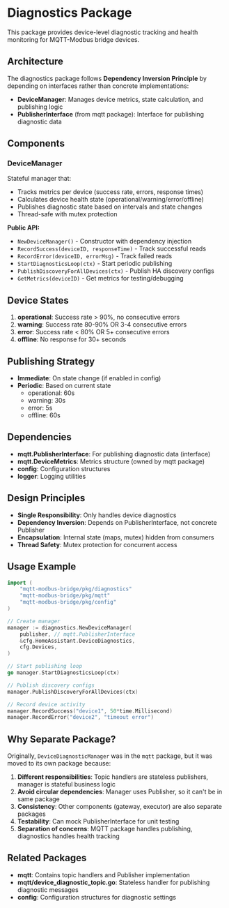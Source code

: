 # Diagnostics Package

This package provides device-level diagnostic tracking and health monitoring for MQTT-Modbus bridge devices.

## Architecture

The diagnostics package follows **Dependency Inversion Principle** by depending on interfaces rather than concrete implementations:

- **DeviceManager**: Manages device metrics, state calculation, and publishing logic
- **PublisherInterface** (from mqtt package): Interface for publishing diagnostic data

## Components

### DeviceManager

Stateful manager that:

- Tracks metrics per device (success rate, errors, response times)
- Calculates device health state (operational/warning/error/offline)
- Publishes diagnostic state based on intervals and state changes
- Thread-safe with mutex protection

**Public API:**

- `NewDeviceManager()` - Constructor with dependency injection
- `RecordSuccess(deviceID, responseTime)` - Track successful reads
- `RecordError(deviceID, errorMsg)` - Track failed reads
- `StartDiagnosticsLoop(ctx)` - Start periodic publishing
- `PublishDiscoveryForAllDevices(ctx)` - Publish HA discovery configs
- `GetMetrics(deviceID)` - Get metrics for testing/debugging

## Device States

1. **operational**: Success rate > 90%, no consecutive errors
2. **warning**: Success rate 80-90% OR 3-4 consecutive errors
3. **error**: Success rate < 80% OR 5+ consecutive errors
4. **offline**: No response for 30+ seconds

## Publishing Strategy

- **Immediate**: On state change (if enabled in config)
- **Periodic**: Based on current state
  - operational: 60s
  - warning: 30s
  - error: 5s
  - offline: 60s

## Dependencies

- **mqtt.PublisherInterface**: For publishing diagnostic data (interface)
- **mqtt.DeviceMetrics**: Metrics structure (owned by mqtt package)
- **config**: Configuration structures
- **logger**: Logging utilities

## Design Principles

- **Single Responsibility**: Only handles device diagnostics
- **Dependency Inversion**: Depends on PublisherInterface, not concrete Publisher
- **Encapsulation**: Internal state (maps, mutex) hidden from consumers
- **Thread Safety**: Mutex protection for concurrent access

## Usage Example

```go
import (
    "mqtt-modbus-bridge/pkg/diagnostics"
    "mqtt-modbus-bridge/pkg/mqtt"
    "mqtt-modbus-bridge/pkg/config"
)

// Create manager
manager := diagnostics.NewDeviceManager(
    publisher, // mqtt.PublisherInterface
    &cfg.HomeAssistant.DeviceDiagnostics,
    cfg.Devices,
)

// Start publishing loop
go manager.StartDiagnosticsLoop(ctx)

// Publish discovery configs
manager.PublishDiscoveryForAllDevices(ctx)

// Record device activity
manager.RecordSuccess("device1", 50*time.Millisecond)
manager.RecordError("device2", "timeout error")
```

## Why Separate Package?

Originally, `DeviceDiagnosticManager` was in the `mqtt` package, but it was moved to its own package because:

1. **Different responsibilities**: Topic handlers are stateless publishers, manager is stateful business logic
2. **Avoid circular dependencies**: Manager uses Publisher, so it can't be in same package
3. **Consistency**: Other components (gateway, executor) are also separate packages
4. **Testability**: Can mock PublisherInterface for unit testing
5. **Separation of concerns**: MQTT package handles publishing, diagnostics handles health tracking

## Related Packages

- **mqtt**: Contains topic handlers and Publisher implementation
- **mqtt/device_diagnostic_topic.go**: Stateless handler for publishing diagnostic messages
- **config**: Configuration structures for diagnostic settings
